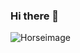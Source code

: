 ### Hi there 👋

![Horseimage](https://i.pinimg.com/originals/81/df/16/81df16544f76a1045cfb86a508ae859f.jpg)
<!--
**Nora79/Nora79** is a ✨ _special_ ✨ repository because its `README.md` (this file) appears on your GitHub profile.

Here are some ideas to get you started:

- 🔭 I’m currently working on ...
- 🌱 I’m currently learning ...
- 👯 I’m looking to collaborate on ...
- 🤔 I’m looking for help with ...
- 💬 Ask me about ...
- 📫 How to reach me: ...
- 😄 Pronouns: ...
- ⚡ Fun fact: ...
-->
